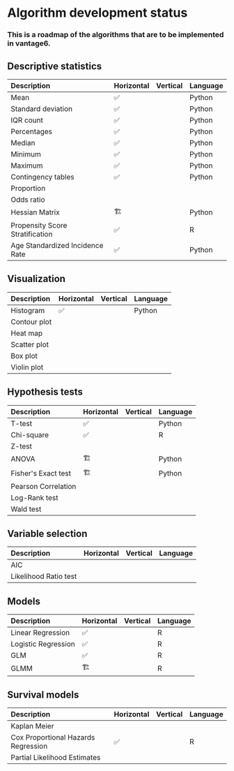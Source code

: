 # Algorithm development status

### This is a roadmap of the algorithms that are to be implemented in vantage6.

## Descriptive statistics

| Description | Horizontal | Vertical | Language |
| :--- | :--- | :--- | :--- |
| Mean | ✅ |  | Python |
| Standard deviation | ✅ |  | Python |
| IQR count | ✅ |  | Python |
| Percentages | ✅ |  | Python |
| Median | ✅ |  | Python |
| Minimum | ✅ |  | Python |
| Maximum | ✅ |  | Python |
| Contingency tables | ✅ |  | Python |
| Proportion |  |  |  |
| Odds ratio |  |  |  |
| Hessian Matrix | 🏗 |  | Python |
| Propensity Score Stratification | ✅ |  | R |
| Age Standardized Incidence Rate | ✅ |  | Python |

## Visualization

| Description | Horizontal | Vertical | Language |
| :--- | :--- | :--- | :--- |
| Histogram | ✅ |  | Python |
| Contour plot |  |  |  |
| Heat map |  |  |  |
| Scatter plot |  |  |  |
| Box plot |  |  |  |
| Violin plot |  |  |  |

## Hypothesis tests

| Description | Horizontal | Vertical | Language |
| :--- | :--- | :--- | :--- |
| T-test | ✅ |  | Python |
| Chi-square | ✅ |  | R |
| Z-test |  |  |  |
| ANOVA | 🏗 |  | Python |
| Fisher's Exact test | 🏗 |  | Python |
| Pearson Correlation |  |  |  |
| Log-Rank test |  |  |  |
| Wald test |  |  |  |

## Variable selection

| Description | Horizontal | Vertical | Language |
| :--- | :--- | :--- | :--- |
| AIC |  |  |  |
| Likelihood Ratio test |  |  |  |

## Models

| Description | Horizontal | Vertical | Language |
| :--- | :--- | :--- | :--- |
| Linear Regression | ✅ |  | R |
| Logistic Regression | ✅ |  | R |
| GLM | ✅ |  | R |
| GLMM | 🏗 |  | R |

## Survival models

| Description | Horizontal | Vertical | Language |
| :--- | :--- | :--- | :--- |
| Kaplan Meier |  |  |  |
| Cox Proportional Hazards Regression | ✅ |  | R |
| Partial Likelihood Estimates |  |  |  |


